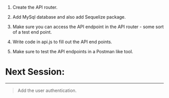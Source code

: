 1. Create the API router.
2. Add MySql database and also add Sequelize package.
3. Make sure you can access the API endpoint in the API router - some sort of a test end point.

4. Write code in api.js to fill out the API end points.
5. Make sure to test the API endpoints in a Postman like tool.


# Next Session:

---

> Add the user authentication. 
